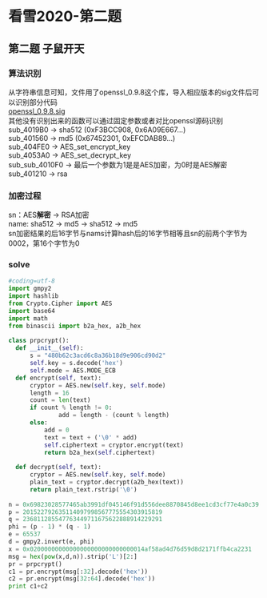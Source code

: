 # 看雪2020-第二题

    
## 第二题 子鼠开天    
### 算法识别    
从字符串信息可知，文件用了openssl_0.9.8这个库，导入相应版本的sig文件后可以识别部分代码    
[openssl_0.9.8.sig](https://github.com/push0ebp/sig-database/blob/master/windows/openssl_0.9.8.sig)    
其他没有识别出来的函数可以通过固定参数或者对比openssl源码识别    
sub_4019B0 -> sha512   (0xF3BCC908, 0x6A09E667...)    
sub_401560 -> md5   (0x67452301, 0xEFCDAB89...)    
sub_404FE0 -> AES_set_encrypt_key    
sub_4053A0 -> AES_set_decrypt_key    
sub_sub_4010F0 -> 最后一个参数为1是是AES加密，为0时是AES解密    
sub_401210 -> rsa    
### 加密过程    
sn：AES**解密** -> RSA加密    
name: sha512 -> md5 -> sha512 -> md5    
sn加密结果的后16字节与nams计算hash后的16字节相等且sn的前两个字节为0002，第16个字节为0    
### solve    
```python    
#coding=utf-8    
import gmpy2    
import hashlib    
from Crypto.Cipher import AES    
import base64    
import math    
from binascii import b2a_hex, a2b_hex    
    
class prpcrypt():    
  def __init__(self):    
      s = "480b62c3acd6c8a36b18d9e906cd90d2"    
      self.key = s.decode('hex')    
      self.mode = AES.MODE_ECB    
  def encrypt(self, text):    
      cryptor = AES.new(self.key, self.mode)    
      length = 16    
      count = len(text)    
      if count % length != 0:    
              add = length - (count % length)    
      else:    
          add = 0    
          text = text + ('\0' * add)    
          self.ciphertext = cryptor.encrypt(text)    
          return b2a_hex(self.ciphertext)    
       
  def decrypt(self, text):    
      cryptor = AES.new(self.key, self.mode)    
      plain_text = cryptor.decrypt(a2b_hex(text))    
      return plain_text.rstrip('\0')    
    
n = 0x69823028577465ab3991df045146f91d556dee8870845d8ee1cd3cf77e4a0c39    
p = 201522792635114097998567775554303915819    
q = 236811285547763449711675622888914229291    
phi = (p - 1) * (q - 1)    
e = 65537    
d = gmpy2.invert(e, phi)    
x = 0x02000000000000000000000000000014af58ad4d76d59d8d2171ffb4ca2231    
msg = hex(pow(x,d,n)).strip('L')[2:]    
pr = prpcrypt()    
c1 = pr.encrypt(msg[:32].decode('hex'))    
c2 = pr.encrypt(msg[32:64].decode('hex'))    
print c1+c2    
```    

